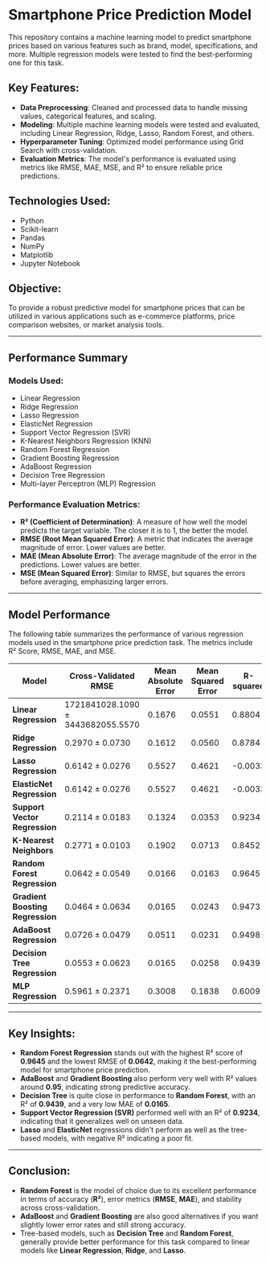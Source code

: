 # Smartphone Price Prediction Model

This repository contains a machine learning model to predict smartphone prices based on various features such as brand, model, specifications, and more. Multiple regression models were tested to find the best-performing one for this task.

## Key Features:
- **Data Preprocessing**: Cleaned and processed data to handle missing values, categorical features, and scaling.
- **Modeling**: Multiple machine learning models were tested and evaluated, including Linear Regression, Ridge, Lasso, Random Forest, and others.
- **Hyperparameter Tuning**: Optimized model performance using Grid Search with cross-validation.
- **Evaluation Metrics**: The model's performance is evaluated using metrics like RMSE, MAE, MSE, and R² to ensure reliable price predictions.

## Technologies Used:
- Python
- Scikit-learn
- Pandas
- NumPy
- Matplotlib
- Jupyter Notebook

## Objective:
To provide a robust predictive model for smartphone prices that can be utilized in various applications such as e-commerce platforms, price comparison websites, or market analysis tools.

---

## Performance Summary

### Models Used:
- Linear Regression
- Ridge Regression
- Lasso Regression
- ElasticNet Regression
- Support Vector Regression (SVR)
- K-Nearest Neighbors Regression (KNN)
- Random Forest Regression
- Gradient Boosting Regression
- AdaBoost Regression
- Decision Tree Regression
- Multi-layer Perceptron (MLP) Regression

### Performance Evaluation Metrics:
- **R² (Coefficient of Determination)**: A measure of how well the model predicts the target variable. The closer it is to 1, the better the model.
- **RMSE (Root Mean Squared Error)**: A metric that indicates the average magnitude of error. Lower values are better.
- **MAE (Mean Absolute Error)**: The average magnitude of the error in the predictions. Lower values are better.
- **MSE (Mean Squared Error)**: Similar to RMSE, but squares the errors before averaging, emphasizing larger errors.

---

## Model Performance

The following table summarizes the performance of various regression models used in the smartphone price prediction task. The metrics include R² Score, RMSE, MAE, and MSE.

| Model                        | Cross-Validated RMSE      | Mean Absolute Error | Mean Squared Error | R-squared |
|------------------------------|---------------------------|----------------------|---------------------|-----------|
| **Linear Regression**         | 1721841028.1090 ± 3443682055.5570 | 0.1676               | 0.0551              | 0.8804    |
| **Ridge Regression**          | 0.2970 ± 0.0730           | 0.1612               | 0.0560              | 0.8784    |
| **Lasso Regression**          | 0.6142 ± 0.0276           | 0.5527               | 0.4621              | -0.0033   |
| **ElasticNet Regression**     | 0.6142 ± 0.0276           | 0.5527               | 0.4621              | -0.0033   |
| **Support Vector Regression** | 0.2114 ± 0.0183           | 0.1324               | 0.0353              | 0.9234    |
| **K-Nearest Neighbors**       | 0.2771 ± 0.0103           | 0.1902               | 0.0713              | 0.8452    |
| **Random Forest Regression**  | 0.0642 ± 0.0549           | 0.0166               | 0.0163              | 0.9645    |
| **Gradient Boosting Regression**| 0.0464 ± 0.0634          | 0.0165               | 0.0243              | 0.9473    |
| **AdaBoost Regression**       | 0.0726 ± 0.0479           | 0.0511               | 0.0231              | 0.9498    |
| **Decision Tree Regression**  | 0.0553 ± 0.0623           | 0.0165               | 0.0258              | 0.9439    |
| **MLP Regression**            | 0.5961 ± 0.2371           | 0.3008               | 0.1838              | 0.6009    |

---

## Key Insights:
- **Random Forest Regression** stands out with the highest R² score of **0.9645** and the lowest RMSE of **0.0642**, making it the best-performing model for smartphone price prediction.
- **AdaBoost** and **Gradient Boosting** also perform very well with R² values around **0.95**, indicating strong predictive accuracy.
- **Decision Tree** is quite close in performance to **Random Forest**, with an R² of **0.9439**, and a very low MAE of **0.0165**.
- **Support Vector Regression (SVR)** performed well with an R² of **0.9234**, indicating that it generalizes well on unseen data.
- **Lasso** and **ElasticNet** regressions didn't perform as well as the tree-based models, with negative R² indicating a poor fit.

---

## Conclusion:
- **Random Forest** is the model of choice due to its excellent performance in terms of accuracy (**R²**), error metrics (**RMSE**, **MAE**), and stability across cross-validation.
- **AdaBoost** and **Gradient Boosting** are also good alternatives if you want slightly lower error rates and still strong accuracy.
- Tree-based models, such as **Decision Tree** and **Random Forest**, generally provide better performance for this task compared to linear models like **Linear Regression**, **Ridge**, and **Lasso**.
